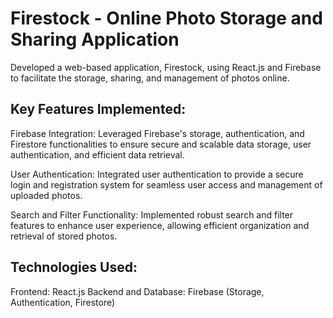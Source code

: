 # Firestock - Online Photo Storage and Sharing Application
Developed a web-based application, Firestock, using React.js and Firebase to facilitate the storage, sharing, and management of photos online.

## Key Features Implemented:
Firebase Integration: Leveraged Firebase's storage, authentication, and Firestore functionalities to ensure secure and scalable data storage, user authentication, and efficient data retrieval.

User Authentication: Integrated user authentication to provide a secure login and registration system for seamless user access and management of uploaded photos.

Search and Filter Functionality: Implemented robust search and filter features to enhance user experience, allowing efficient organization and retrieval of stored photos.
## Technologies Used:
Frontend: React.js
Backend and Database: Firebase (Storage, Authentication, Firestore)

